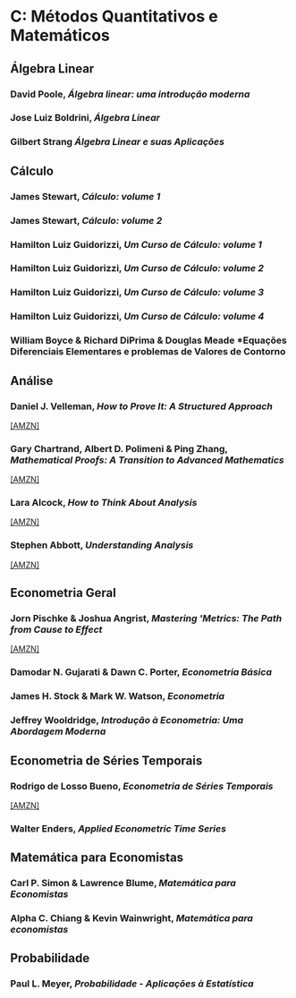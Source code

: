 # C: Métodos Quantitativos e Matemáticos

## Álgebra Linear

### David Poole, *Álgebra linear: uma introdução moderna*
### Jose Luiz Boldrini, *Álgebra Linear*
### Gilbert Strang *Álgebra Linear e suas Aplicações*

## Cálculo

### James Stewart, *Cálculo: volume 1*
### James Stewart, *Cálculo: volume 2*
### Hamilton Luiz Guidorizzi, *Um Curso de Cálculo: volume 1*
### Hamilton Luiz Guidorizzi, *Um Curso de Cálculo: volume 2*
### Hamilton Luiz Guidorizzi, *Um Curso de Cálculo: volume 3*
### Hamilton Luiz Guidorizzi, *Um Curso de Cálculo: volume 4*

### William Boyce & Richard DiPrima & Douglas Meade *Equações Diferenciais Elementares e problemas de Valores de Contorno

## Análise

### Daniel J. Velleman, *How to Prove It: A Structured Approach*
[[AMZN]](https://www.amazon.com.br/How-Prove-Structured-Daniel-Velleman/dp/1108439535/)
### Gary Chartrand, Albert D. Polimeni & Ping Zhang, *Mathematical Proofs: A Transition to Advanced Mathematics*
[[AMZN]](https://www.amazon.com.br/Mathematical-Proofs-International-Transition-Mathematics-ebook/dp/B00IZ0L5II/)
### Lara Alcock, *How to Think About Analysis*
[[AMZN]](https://www.amazon.com.br/How-Think-About-Analysis-English-ebook/dp/B00O94K6NO/)
### Stephen Abbott, *Understanding Analysis*
[[AMZN]](https://www.amazon.com.br/Understanding-Analysis-Undergraduate-Mathematics-English-ebook/dp/B00XWDQUH4/)


## Econometria Geral

### Jorn Pischke & Joshua Angrist, *Mastering 'Metrics: The Path from Cause to Effect*
[[AMZN]](https://www.amazon.com.br/Mastering-Metrics-Path-Cause-Effect/dp/0691152845/)

### Damodar N. Gujarati & Dawn C. Porter, *Econometria Básica*
### James H. Stock & Mark W. Watson, *Econometria*
### Jeffrey Wooldridge, *Introdução à Econometria: Uma Abordagem Moderna*

## Econometria de Séries Temporais

### Rodrigo de Losso Bueno, *Econometria de Séries Temporais*

[[AMZN]](https://www.amazon.com.br/Econometria-S%C3%A9ries-Temporais-Rodrigo-Silveira/dp/8522106428)

### Walter Enders, *Applied Econometric Time Series*

## Matemática para Economistas

### Carl P. Simon & Lawrence Blume, *Matemática para Economistas*
### Alpha C. Chiang & Kevin Wainwright, *Matemática para economistas*


## Probabilidade

### Paul L. Meyer, *Probabilidade - Aplicações à Estatística*
